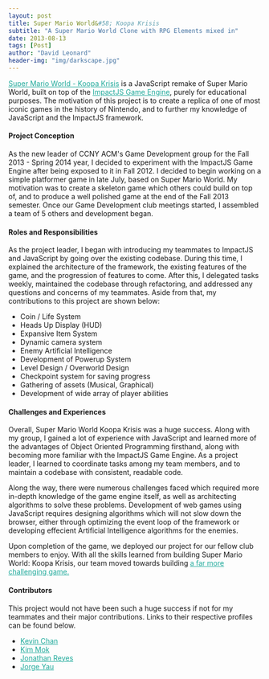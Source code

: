 ```yaml
---
layout: post
title: Super Mario World&#58; Koopa Krisis
subtitle: "A Super Mario World Clone with RPG Elements mixed in"
date: 2013-08-13
tags: [Post]
author: "David Leonard"
header-img: "img/darkscape.jpg"
---
```


<a style="color:#1faa9b" href="http://drksephy.bitbucket.org/">Super Mario World - Koopa Krisis</a> is a JavaScript remake of Super Mario World, built on top of the <a style="color:#1faa9b" href="http://impactjs.com/">ImpactJS Game Engine</a>, purely for educational purposes. The motivation of this project is to create a replica of one of most iconic games in the history of Nintendo, and to further my knowledge of JavaScript and the ImpactJS framework.

#### Project Conception 

As the new leader of CCNY ACM's Game Development group for the Fall 2013 - Spring 2014 year, I decided to experiment with the ImpactJS Game Engine after being exposed to it in Fall 2012. I decided to begin working on a simple platformer game in late July, based on Super Mario World. My motivation was to create a skeleton game which others could build on top of, and to produce a well polished game at the end of the Fall 2013 semester. Once our Game Development club meetings started, I assembled a team of 5 others and development began. 

#### Roles and Responsibilities 

As the project leader, I began with introducing my teammates to ImpactJS and JavaScript by going over the existing codebase. During this time, I explained the architecture of the framework, the existing features of the game, and the progression of features to come. After this, I delegated tasks weekly, maintained the codebase through refactoring, and addressed any questions and concerns of my teammates. Aside from that, my contributions to this project are shown below:  

<ul>
    <li> Coin / Life System </li>
    <li> Heads Up Display (HUD) </li>
    <li> Expansive Item System </li>
    <li> Dynamic camera system </li>
    <li> Enemy Artificial Intelligence </li>
    <li> Development of Powerup System </li>
    <li> Level Design / Overworld Design</li>
    <li> Checkpoint system for saving progress </li>
    <li> Gathering of assets (Musical, Graphical) </li>
    <li> Development of wide array of player abilities </li>
</ul>


#### Challenges and Experiences

Overall, Super Mario World Koopa Krisis was a huge success. Along with my group, I gained a lot of experience with JavaScript and learned more of the advantages of Object Oriented Programming firsthand, along with becoming more familiar with the ImpactJS Game Engine. As a project leader, I learned to coordinate tasks among my team members, and to maintain a codebase with consistent, readable code. 

Along the way, there were numerous challenges faced which required more in-depth knowledge of the game engine itself, as well as architecting algorithms to solve these problems. Development of web games using JavaScript requires designing algorithms which will not slow down the browser, either through optimizing the event loop of the framework or developing effecient Artificial Intelligence algorithms for the enemies. 

 
Upon completion of the game, we deployed our project for our fellow club members to enjoy. With all the skills learned from building Super Mario World: Koopa Krisis, our team moved towards building <a style="color:#1faa9b" href="https://github.com/chessmasterhong/WaterEmblem">a far more challenging game.</a>

#### Contributors

This project would not have been such a huge success if not for my teammates and their major contributions. Links to their respective profiles can be found below. 

<ul>
    <li>  <a style="color:#1faa9b" href="https://github.com/chessmasterhong">Kevin Chan</a> </li>
    <li>  <a style="color:#1faa9b" href="https://github.com/mk200789"> Kim Mok </a> </li>
    <li>  <a style="color:#1faa9b" href="https://github.com/ChocoShell"> Jonathan Reyes </a> </li>
    <li>  <a style="color:#1faa9b" href="https://github.com/codenameyau"> Jorge Yau </a> </li>
</ul>

